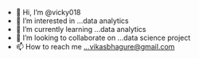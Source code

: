 - 👋 Hi, I’m @vicky018
- 👀 I’m interested in ...data analytics
- 🌱 I’m currently learning ...data analytics
- 💞️ I’m looking to collaborate on ...data science project
- 📫 How to reach me ...vikasbhagure@gmail.com

<!---
vicky018/vicky018 is a ✨ special ✨ repository because its `README.md` (this file) appears on your GitHub profile.
You can click the Preview link to take a look at your changes.
--->
